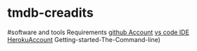 # tmdb-creadits
#software and tools Requirements
[github Account](https://github.com)
[vs code IDE](https://code.visualstudio.com/)
[HerokuAccount](https://heroku.com)
Getting-started-The-Command-line)

